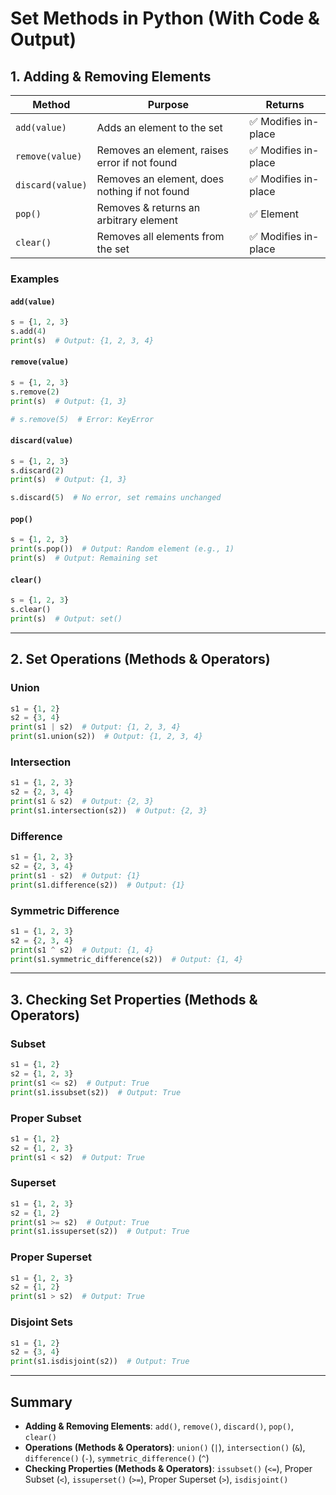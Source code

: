 # Set Methods in Python (With Code & Output)

## 1. Adding & Removing Elements

| Method | Purpose | Returns |
|--------|---------|---------|
| `add(value)` | Adds an element to the set | ✅ Modifies in-place |
| `remove(value)` | Removes an element, raises error if not found | ✅ Modifies in-place |
| `discard(value)` | Removes an element, does nothing if not found | ✅ Modifies in-place |
| `pop()` | Removes & returns an arbitrary element | ✅ Element |
| `clear()` | Removes all elements from the set | ✅ Modifies in-place |

### Examples
#### `add(value)`
```python
s = {1, 2, 3}
s.add(4)
print(s)  # Output: {1, 2, 3, 4}
```

#### `remove(value)`
```python
s = {1, 2, 3}
s.remove(2)
print(s)  # Output: {1, 3}

# s.remove(5)  # Error: KeyError
```

#### `discard(value)`
```python
s = {1, 2, 3}
s.discard(2)
print(s)  # Output: {1, 3}

s.discard(5)  # No error, set remains unchanged
```

#### `pop()`
```python
s = {1, 2, 3}
print(s.pop())  # Output: Random element (e.g., 1)
print(s)  # Output: Remaining set
```

#### `clear()`
```python
s = {1, 2, 3}
s.clear()
print(s)  # Output: set()
```

---

## 2. Set Operations (Methods & Operators)

### Union
```python
s1 = {1, 2}
s2 = {3, 4}
print(s1 | s2)  # Output: {1, 2, 3, 4}
print(s1.union(s2))  # Output: {1, 2, 3, 4}
```

### Intersection
```python
s1 = {1, 2, 3}
s2 = {2, 3, 4}
print(s1 & s2)  # Output: {2, 3}
print(s1.intersection(s2))  # Output: {2, 3}
```

### Difference
```python
s1 = {1, 2, 3}
s2 = {2, 3, 4}
print(s1 - s2)  # Output: {1}
print(s1.difference(s2))  # Output: {1}
```

### Symmetric Difference
```python
s1 = {1, 2, 3}
s2 = {2, 3, 4}
print(s1 ^ s2)  # Output: {1, 4}
print(s1.symmetric_difference(s2))  # Output: {1, 4}
```

---

## 3. Checking Set Properties (Methods & Operators)

### Subset
```python
s1 = {1, 2}
s2 = {1, 2, 3}
print(s1 <= s2)  # Output: True
print(s1.issubset(s2))  # Output: True
```

### Proper Subset
```python
s1 = {1, 2}
s2 = {1, 2, 3}
print(s1 < s2)  # Output: True
```

### Superset
```python
s1 = {1, 2, 3}
s2 = {1, 2}
print(s1 >= s2)  # Output: True
print(s1.issuperset(s2))  # Output: True
```

### Proper Superset
```python
s1 = {1, 2, 3}
s2 = {1, 2}
print(s1 > s2)  # Output: True
```

### Disjoint Sets
```python
s1 = {1, 2}
s2 = {3, 4}
print(s1.isdisjoint(s2))  # Output: True
```

---

## Summary
- **Adding & Removing Elements**: `add()`, `remove()`, `discard()`, `pop()`, `clear()`
- **Operations (Methods & Operators)**: `union()` (`|`), `intersection()` (`&`), `difference()` (`-`), `symmetric_difference()` (`^`)
- **Checking Properties (Methods & Operators)**: `issubset()` (`<=`), Proper Subset (`<`), `issuperset()` (`>=`), Proper Superset (`>`), `isdisjoint()`

